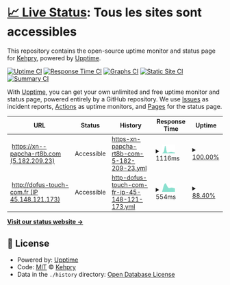 # [📈 Live Status](https://Kehpry.github.io/phishcheck): <!--live status--> **Tous les sites sont accessibles**

This repository contains the open-source uptime monitor and status page for [Kehpry](https://Kehpry.github.io/phishcheck), powered by [Upptime](https://github.com/upptime/upptime).

[![Uptime CI](https://github.com/Kehpry/phishcheck/workflows/Uptime%20CI/badge.svg)](https://github.com/Kehpry/phishcheck/actions?query=workflow%3A%22Uptime+CI%22)
[![Response Time CI](https://github.com/Kehpry/phishcheck/workflows/Response%20Time%20CI/badge.svg)](https://github.com/Kehpry/phishcheck/actions?query=workflow%3A%22Response+Time+CI%22)
[![Graphs CI](https://github.com/Kehpry/phishcheck/workflows/Graphs%20CI/badge.svg)](https://github.com/Kehpry/phishcheck/actions?query=workflow%3A%22Graphs+CI%22)
[![Static Site CI](https://github.com/Kehpry/phishcheck/workflows/Static%20Site%20CI/badge.svg)](https://github.com/Kehpry/phishcheck/actions?query=workflow%3A%22Static+Site+CI%22)
[![Summary CI](https://github.com/Kehpry/phishcheck/workflows/Summary%20CI/badge.svg)](https://github.com/Kehpry/phishcheck/actions?query=workflow%3A%22Summary+CI%22)

With [Upptime](https://upptime.js.org), you can get your own unlimited and free uptime monitor and status page, powered entirely by a GitHub repository. We use [Issues](https://github.com/Kehpry/phishcheck/issues) as incident reports, [Actions](https://github.com/Kehpry/phishcheck/actions) as uptime monitors, and [Pages](https://Kehpry.github.io/phishcheck) for the status page.

<!--start: status pages-->
<!-- This summary is generated by Upptime (https://github.com/upptime/upptime) -->
<!-- Do not edit this manually, your changes will be overwritten -->
<!-- prettier-ignore -->
| URL | Status | History | Response Time | Uptime |
| --- | ------ | ------- | ------------- | ------ |
| <img alt="" src="https://favicons.githubusercontent.com/xn--papcha-rt8b.com" height="13"> [https://xn--papcha-rt8b.com (5.182.209.23)](https://xn--papcha-rt8b.com) | Accessible | [https-xn-papcha-rt8b-com-5-182-209-23.yml](https://github.com/Kehpry/phishcheck/commits/HEAD/history/https-xn-papcha-rt8b-com-5-182-209-23.yml) | <details><summary><img alt="Response time graph" src="./graphs/https-xn-papcha-rt8b-com-5-182-209-23/response-time-week.png" height="20"> 1116ms</summary><br><a href="https://phishcheck.dofhelp.fr/history/https-xn-papcha-rt8b-com-5-182-209-23"><img alt="Response time 1116" src="https://img.shields.io/endpoint?url=https%3A%2F%2Fraw.githubusercontent.com%2FKehpry%2Fphishcheck%2FHEAD%2Fapi%2Fhttps-xn-papcha-rt8b-com-5-182-209-23%2Fresponse-time.json"></a><br><a href="https://phishcheck.dofhelp.fr/history/https-xn-papcha-rt8b-com-5-182-209-23"><img alt="24-hour response time 563" src="https://img.shields.io/endpoint?url=https%3A%2F%2Fraw.githubusercontent.com%2FKehpry%2Fphishcheck%2FHEAD%2Fapi%2Fhttps-xn-papcha-rt8b-com-5-182-209-23%2Fresponse-time-day.json"></a><br><a href="https://phishcheck.dofhelp.fr/history/https-xn-papcha-rt8b-com-5-182-209-23"><img alt="7-day response time 1116" src="https://img.shields.io/endpoint?url=https%3A%2F%2Fraw.githubusercontent.com%2FKehpry%2Fphishcheck%2FHEAD%2Fapi%2Fhttps-xn-papcha-rt8b-com-5-182-209-23%2Fresponse-time-week.json"></a><br><a href="https://phishcheck.dofhelp.fr/history/https-xn-papcha-rt8b-com-5-182-209-23"><img alt="30-day response time 1116" src="https://img.shields.io/endpoint?url=https%3A%2F%2Fraw.githubusercontent.com%2FKehpry%2Fphishcheck%2FHEAD%2Fapi%2Fhttps-xn-papcha-rt8b-com-5-182-209-23%2Fresponse-time-month.json"></a><br><a href="https://phishcheck.dofhelp.fr/history/https-xn-papcha-rt8b-com-5-182-209-23"><img alt="1-year response time 1116" src="https://img.shields.io/endpoint?url=https%3A%2F%2Fraw.githubusercontent.com%2FKehpry%2Fphishcheck%2FHEAD%2Fapi%2Fhttps-xn-papcha-rt8b-com-5-182-209-23%2Fresponse-time-year.json"></a></details> | <details><summary><a href="https://phishcheck.dofhelp.fr/history/https-xn-papcha-rt8b-com-5-182-209-23">100.00%</a></summary><a href="https://phishcheck.dofhelp.fr/history/https-xn-papcha-rt8b-com-5-182-209-23"><img alt="All-time uptime 100.00%" src="https://img.shields.io/endpoint?url=https%3A%2F%2Fraw.githubusercontent.com%2FKehpry%2Fphishcheck%2FHEAD%2Fapi%2Fhttps-xn-papcha-rt8b-com-5-182-209-23%2Fuptime.json"></a><br><a href="https://phishcheck.dofhelp.fr/history/https-xn-papcha-rt8b-com-5-182-209-23"><img alt="24-hour uptime 100.00%" src="https://img.shields.io/endpoint?url=https%3A%2F%2Fraw.githubusercontent.com%2FKehpry%2Fphishcheck%2FHEAD%2Fapi%2Fhttps-xn-papcha-rt8b-com-5-182-209-23%2Fuptime-day.json"></a><br><a href="https://phishcheck.dofhelp.fr/history/https-xn-papcha-rt8b-com-5-182-209-23"><img alt="7-day uptime 100.00%" src="https://img.shields.io/endpoint?url=https%3A%2F%2Fraw.githubusercontent.com%2FKehpry%2Fphishcheck%2FHEAD%2Fapi%2Fhttps-xn-papcha-rt8b-com-5-182-209-23%2Fuptime-week.json"></a><br><a href="https://phishcheck.dofhelp.fr/history/https-xn-papcha-rt8b-com-5-182-209-23"><img alt="30-day uptime 100.00%" src="https://img.shields.io/endpoint?url=https%3A%2F%2Fraw.githubusercontent.com%2FKehpry%2Fphishcheck%2FHEAD%2Fapi%2Fhttps-xn-papcha-rt8b-com-5-182-209-23%2Fuptime-month.json"></a><br><a href="https://phishcheck.dofhelp.fr/history/https-xn-papcha-rt8b-com-5-182-209-23"><img alt="1-year uptime 100.00%" src="https://img.shields.io/endpoint?url=https%3A%2F%2Fraw.githubusercontent.com%2FKehpry%2Fphishcheck%2FHEAD%2Fapi%2Fhttps-xn-papcha-rt8b-com-5-182-209-23%2Fuptime-year.json"></a></details>
| <img alt="" src="https://favicons.githubusercontent.com/dofus-touch-com.fr" height="13"> [http://dofus-touch-com.fr (IP 45.148.121.173)](http://dofus-touch-com.fr/fr/mmorpg/actualites/news/) | Accessible | [http-dofus-touch-com-fr-ip-45-148-121-173.yml](https://github.com/Kehpry/phishcheck/commits/HEAD/history/http-dofus-touch-com-fr-ip-45-148-121-173.yml) | <details><summary><img alt="Response time graph" src="./graphs/http-dofus-touch-com-fr-ip-45-148-121-173/response-time-week.png" height="20"> 554ms</summary><br><a href="https://phishcheck.dofhelp.fr/history/http-dofus-touch-com-fr-ip-45-148-121-173"><img alt="Response time 554" src="https://img.shields.io/endpoint?url=https%3A%2F%2Fraw.githubusercontent.com%2FKehpry%2Fphishcheck%2FHEAD%2Fapi%2Fhttp-dofus-touch-com-fr-ip-45-148-121-173%2Fresponse-time.json"></a><br><a href="https://phishcheck.dofhelp.fr/history/http-dofus-touch-com-fr-ip-45-148-121-173"><img alt="24-hour response time 554" src="https://img.shields.io/endpoint?url=https%3A%2F%2Fraw.githubusercontent.com%2FKehpry%2Fphishcheck%2FHEAD%2Fapi%2Fhttp-dofus-touch-com-fr-ip-45-148-121-173%2Fresponse-time-day.json"></a><br><a href="https://phishcheck.dofhelp.fr/history/http-dofus-touch-com-fr-ip-45-148-121-173"><img alt="7-day response time 554" src="https://img.shields.io/endpoint?url=https%3A%2F%2Fraw.githubusercontent.com%2FKehpry%2Fphishcheck%2FHEAD%2Fapi%2Fhttp-dofus-touch-com-fr-ip-45-148-121-173%2Fresponse-time-week.json"></a><br><a href="https://phishcheck.dofhelp.fr/history/http-dofus-touch-com-fr-ip-45-148-121-173"><img alt="30-day response time 554" src="https://img.shields.io/endpoint?url=https%3A%2F%2Fraw.githubusercontent.com%2FKehpry%2Fphishcheck%2FHEAD%2Fapi%2Fhttp-dofus-touch-com-fr-ip-45-148-121-173%2Fresponse-time-month.json"></a><br><a href="https://phishcheck.dofhelp.fr/history/http-dofus-touch-com-fr-ip-45-148-121-173"><img alt="1-year response time 554" src="https://img.shields.io/endpoint?url=https%3A%2F%2Fraw.githubusercontent.com%2FKehpry%2Fphishcheck%2FHEAD%2Fapi%2Fhttp-dofus-touch-com-fr-ip-45-148-121-173%2Fresponse-time-year.json"></a></details> | <details><summary><a href="https://phishcheck.dofhelp.fr/history/http-dofus-touch-com-fr-ip-45-148-121-173">88.40%</a></summary><a href="https://phishcheck.dofhelp.fr/history/http-dofus-touch-com-fr-ip-45-148-121-173"><img alt="All-time uptime 88.40%" src="https://img.shields.io/endpoint?url=https%3A%2F%2Fraw.githubusercontent.com%2FKehpry%2Fphishcheck%2FHEAD%2Fapi%2Fhttp-dofus-touch-com-fr-ip-45-148-121-173%2Fuptime.json"></a><br><a href="https://phishcheck.dofhelp.fr/history/http-dofus-touch-com-fr-ip-45-148-121-173"><img alt="24-hour uptime 88.40%" src="https://img.shields.io/endpoint?url=https%3A%2F%2Fraw.githubusercontent.com%2FKehpry%2Fphishcheck%2FHEAD%2Fapi%2Fhttp-dofus-touch-com-fr-ip-45-148-121-173%2Fuptime-day.json"></a><br><a href="https://phishcheck.dofhelp.fr/history/http-dofus-touch-com-fr-ip-45-148-121-173"><img alt="7-day uptime 88.40%" src="https://img.shields.io/endpoint?url=https%3A%2F%2Fraw.githubusercontent.com%2FKehpry%2Fphishcheck%2FHEAD%2Fapi%2Fhttp-dofus-touch-com-fr-ip-45-148-121-173%2Fuptime-week.json"></a><br><a href="https://phishcheck.dofhelp.fr/history/http-dofus-touch-com-fr-ip-45-148-121-173"><img alt="30-day uptime 88.40%" src="https://img.shields.io/endpoint?url=https%3A%2F%2Fraw.githubusercontent.com%2FKehpry%2Fphishcheck%2FHEAD%2Fapi%2Fhttp-dofus-touch-com-fr-ip-45-148-121-173%2Fuptime-month.json"></a><br><a href="https://phishcheck.dofhelp.fr/history/http-dofus-touch-com-fr-ip-45-148-121-173"><img alt="1-year uptime 88.40%" src="https://img.shields.io/endpoint?url=https%3A%2F%2Fraw.githubusercontent.com%2FKehpry%2Fphishcheck%2FHEAD%2Fapi%2Fhttp-dofus-touch-com-fr-ip-45-148-121-173%2Fuptime-year.json"></a></details>

<!--end: status pages-->

[**Visit our status website →**](https://Kehpry.github.io/phishcheck)

## 📄 License

- Powered by: [Upptime](https://github.com/upptime/upptime)
- Code: [MIT](./LICENSE) © [Kehpry](https://Kehpry.github.io/phishcheck)
- Data in the `./history` directory: [Open Database License](https://opendatacommons.org/licenses/odbl/1-0/)
